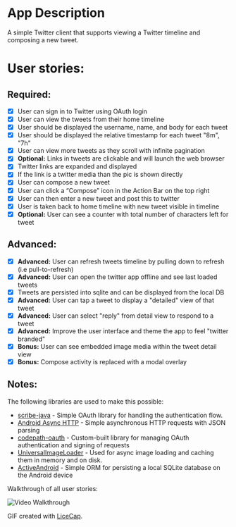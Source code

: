 App Description
==============
A simple Twitter client that supports viewing a Twitter timeline and composing a new tweet.

User stories:
=============

Required:
--------
* [x] User can sign in to Twitter using OAuth login
* [x] User can view the tweets from their home timeline
 * [x] User should be displayed the username, name, and body for each tweet
 * [x] User should be displayed the relative timestamp for each tweet "8m", "7h"
 * [x] User can view more tweets as they scroll with infinite pagination
 * [x] **Optional:** Links in tweets are clickable and will launch the web browser
  * [x] Twitter links are expanded and displayed
  * [x] If the link is a twitter media than the pic is shown directly
* [x] User can compose a new tweet
 * [x] User can click a “Compose” icon in the Action Bar on the top right
 * [x] User can then enter a new tweet and post this to twitter
 * [x] User is taken back to home timeline with new tweet visible in timeline
 * [x] **Optional:** User can see a counter with total number of characters left for tweet

Advanced:
---------
* [x] **Advanced:** User can refresh tweets timeline by pulling down to refresh (i.e pull-to-refresh)
* [x] **Advanced:** User can open the twitter app offline and see last loaded tweets
 * [x] Tweets are persisted into sqlite and can be displayed from the local DB
* [x] **Advanced:** User can tap a tweet to display a "detailed" view of that tweet
* [x] **Advanced:** User can select "reply" from detail view to respond to a tweet
* [x] **Advanced:** Improve the user interface and theme the app to feel "twitter branded"
* [x] **Bonus:** User can see embedded image media within the tweet detail view
* [x] **Bonus:** Compose activity is replaced with a modal overlay

Notes:
------

The following libraries are used to make this possible:

 * [scribe-java](https://github.com/fernandezpablo85/scribe-java) - Simple OAuth library for handling the authentication flow.
 * [Android Async HTTP](https://github.com/loopj/android-async-http) - Simple asynchronous HTTP requests with JSON parsing
 * [codepath-oauth](https://github.com/thecodepath/android-oauth-handler) - Custom-built library for managing OAuth authentication and signing of requests
 * [UniversalImageLoader](https://github.com/nostra13/Android-Universal-Image-Loader) - Used for async image loading and caching them in memory and on disk.
 * [ActiveAndroid](https://github.com/pardom/ActiveAndroid) - Simple ORM for persisting a local SQLite database on the Android device

Walkthrough of all user stories:

![Video Walkthrough](SimpleTwitterClient.gif)

GIF created with [LiceCap](http://www.cockos.com/licecap/).